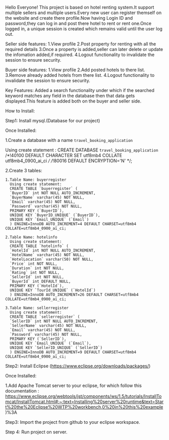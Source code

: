 Hello Everyone!
This project is based on hotel renting system.It support multiple sellers and multiple users.Every new user can register themself on the website and create there profile.Now having Login ID and password,they can log in and post there hotel to rent or rent one.Once logged in, a unique session is created which remains valid until the user log out.

Seller side features:
1.View profile
2.Post property for renting with all the required details
3.Once a property is added,seller can later delete or update the infomation added,if required.
4.Logout functionality to invalidate the session to ensure security.

Buyer side features:
1.View profile
2.Add posted hotels to there list.
3.Remove already added hotels from there list.
4.Logout functionality to invalidate the session to ensure security.

Key Features: Added a search functionality under which if the searched keyword matches any field in the database then that data gets displayed.This feature is added both on the buyer and seller side.


How to Install:

Step1: Install mysql.(Database for our project)

  Once Installed:
  
  1.Create a database with a name `travel_booking_application` 
  
  Using create statement : CREATE DATABASE `travel_booking_application` /*!40100 DEFAULT CHARACTER SET utf8mb4 COLLATE utf8mb4_0900_ai_ci */ /*!80016 DEFAULT ENCRYPTION='N' */;
  
  2.Create 3 tables:
  
    1.Table Name: buyerregister 
      Using create statement:
      CREATE TABLE `buyerregister` (
      `BuyerID` int NOT NULL AUTO_INCREMENT,
      `BuyerName` varchar(45) NOT NULL,
      `Email` varchar(45) NOT NULL,
      `Password` varchar(45) NOT NULL,
      PRIMARY KEY (`BuyerID`),
      UNIQUE KEY `BuyerID_UNIQUE` (`BuyerID`),
      UNIQUE KEY `Email_UNIQUE` (`Email`)
      ) ENGINE=InnoDB AUTO_INCREMENT=4 DEFAULT CHARSET=utf8mb4 COLLATE=utf8mb4_0900_ai_ci;
      
    2.Table Name: hotelinfo
      Using create statement:
      CREATE TABLE `hotelinfo` (
      `HotelId` int NOT NULL AUTO_INCREMENT,
      `HotelName` varchar(45) NOT NULL,
      `HotelLocation` varchar(50) NOT NULL,
      `Price` int NOT NULL,
      `Duration` int NOT NULL,
      `Rating` int NOT NULL,
      `SellerId` int NOT NULL,
      `BuyerId` int DEFAULT NULL,
      PRIMARY KEY (`HotelId`),
      UNIQUE KEY `TourId_UNIQUE` (`HotelId`)
      ) ENGINE=InnoDB AUTO_INCREMENT=26 DEFAULT CHARSET=utf8mb4 COLLATE=utf8mb4_0900_ai_ci;
      
    3.Table Name: sellerregister
      Using create statement:
      CREATE TABLE `sellerregister` (
      `SellerID` int NOT NULL AUTO_INCREMENT,
      `SellerName` varchar(45) NOT NULL,
      `Email` varchar(45) NOT NULL,
      `Password` varchar(45) NOT NULL,
      PRIMARY KEY (`SellerID`),
      UNIQUE KEY `Email_UNIQUE` (`Email`),
      UNIQUE KEY `SellerID_UNIQUE` (`SellerID`)
      ) ENGINE=InnoDB AUTO_INCREMENT=9 DEFAULT CHARSET=utf8mb4 COLLATE=utf8mb4_0900_ai_ci;
      
      
Step2: Install Eclipse (https://www.eclipse.org/downloads/packages/) 
      
  Once Installed:
   
  1.Add Apache Tomcat server to your eclipse, for which follow this documentation : https://www.eclipse.org/webtools/jst/components/ws/1.5/tutorials/InstallTomcat/InstallTomcat.html#:~:text=Installing%20server%20runtime&text=Start%20the%20Eclipse%20WTP%20workbench,0%20in%20this%20example)%3A
  
  
Step3: Import the project from github to your eclipse workspace.


Step 4: Run project on server.





